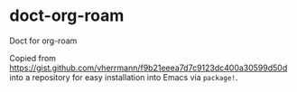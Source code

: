 # doct-org-roam

Doct for org-roam

Copied from https://gist.github.com/vherrmann/f9b21eeea7d7c9123dc400a30599d50d into a repository for easy installation into Emacs via `package!`.
